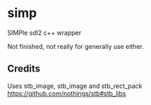 # simp

SIMPle sdl2 c++ wrapper

Not finished, not really for generally use either.

## Credits

Uses stb_image, stb_image and stb_rect_pack <https://github.com/nothings/stb#stb_libs>
